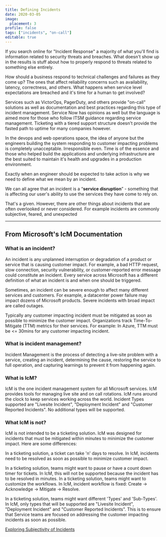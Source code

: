 ```yaml
---
title: Defining Incidents
date: 2020-03-05
image:
  placement: 3
profile: false
tags: ["incidents", "on-call"]
editable: true
---
```


If you search online for "Incident Response" a majority of what you'll find is information related to security threats and breaches. What doesn't show up in the results is stuff about how to properly respond to threats related to something else entirely.

How should a business respond to technical challenges and failures as they come up? The ones that affect reliability concerns such as availability, latency, correctness, and others. What happens when service level expectations are breached and it's time for a human to get involved?

Services such as VictorOps, PagerDuty, and others provide "on-call" solutions as well as documentation and best practices regarding this type of incident management. Service Now has opinions as well but the language is aimed more for those who follow ITSM guidance regarding service management. Ticketing with a tiered support structure doesn't provide the fasted path to uptime for many companies however.

In the devops and web operations space, the idea of anyone but the engineers building the system responding to customer impacting problems is completely unacceptable. Irresponsible even. Time is of the essence and those who helped build the applications and underlying infrastructure are the best suited to maintain it's health and upgrades in a production environment.

Exactly when an engineer should be expected to take action is why we need to define what we mean by an incident.

We can all agree that an incident is a “**service disruption**” - something that is affecting our user's ability to use the services they have come to rely on.

That's a given. However, there are other things about incidents that are often overlooked or never considered. For example incidents are commonly subjective, feared, and unexpected

---

## From Microsoft's IcM Documentation

### What is an incident?

An incident is any unplanned interruption or degradation of a product or service that is causing customer impact. For example, a bad HTTP request, slow connection, security vulnerability, or customer-reported error message could constitute an incident. Every service across Microsoft has a different definition of what an incident is and when one should be triggered.

Sometimes, an incident can be severe enough to affect many different services and customers. For example, a datacenter power failure may impact dozens of Microsoft products. Severe incidents with broad impact are called outages.

Typically any customer impacting incident must be mitigated as soon as possible to minimize the customer impact. Organizations track Time-To-Mitigate (TTM) metrics for their services. For example: In Azure, TTM must be <= 30mins for any customer impacting incident.

### What is incident management?

Incident Management is the process of detecting a live-site problem with a service, creating an incident, determining the cause, restoring the service to full operation, and capturing learnings to prevent it from happening again.

### What is IcM?

IcM is the one incident management system for all Microsoft services. IcM provides tools for managing live site and on call rotations. IcM runs around the clock to keep services working across the world. Incident Types supported are "Livesite Incident", "Deployment Incident" and "Customer Reported Incidents". No additional types will be supported.

### What IcM is not?

IcM is not intended to be a ticketing solution. IcM was designed for incidents that must be mitigated within minutes to minimize the customer impact. Here are some differences:

In a ticketing solution, a ticket can take 'n' days to resolve. In IcM, incidents need to be resolved as soon as possible to minimize customer impact.

In a ticketing solution, teams might want to pause or have a count down timer for tickets. In IcM, this will not be supported because the incident has to be resolved in minutes.
In a ticketing solution, teams might want to customize the workflows. In IcM, incident workflow is fixed: Create -> Acknowledge -> Mitigate -> Resolve.

In a ticketing solution, teams might want different 'Types' and 'Sub-Types'. In IcM, only types that will be supported are "Livesite Incident", "Deployment Incident" and "Customer Reported Incidents". This is to ensure that Service teams are focused on addressing the customer impacting incidents as soon as possible.

[Exploring Subjectivity of Incidents](/post/exploring-subjectivity-of-incidents/)